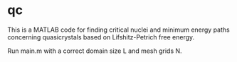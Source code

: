 # qc

This is a MATLAB code for finding critical nuclei and minimum energy paths concerning quasicrystals based on Lifshitz-Petrich free energy.

Run main.m with a correct domain size L and mesh grids N. 
